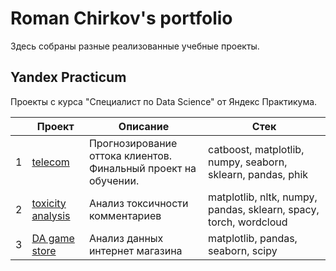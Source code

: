 # Roman Chirkov's portfolio
Здесь собраны разные реализованные учебные проекты.


## Yandex Practicum
Проекты с курса "Специалист по Data Science" от Яндекс Практикума.

|   | Проект                                                        | Описание                                                            | Стек                                                              |
|---|---------------------------------------------------------------|---------------------------------------------------------------------|-------------------------------------------------------------------|
| 1 | [telecom](/yandex-practicum/final-telecom)                    | Прогнозирование оттока клиентов. <br/>Финальный проект на обучении. | catboost, matplotlib, numpy, seaborn, sklearn, pandas, phik       |
| 2 | [toxicity analysis](/yandex-practicum/text-toxicity-analysis) | Анализ токсичности комментариев                                     | matplotlib, nltk, numpy, pandas, sklearn, spacy, torch, wordcloud |
| 3 | [DA game store](/yandex-practicum/DA-game-store)              | Анализ данных интернет магазина                                     | matplotlib, pandas, seaborn, scipy                                |